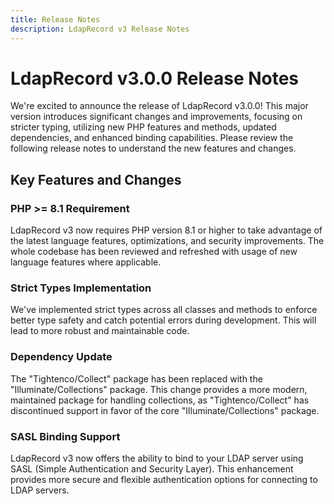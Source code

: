 ```yaml
---
title: Release Notes
description: LdapRecord v3 Release Notes
---
```


# LdapRecord v3.0.0 Release Notes

We're excited to announce the release of LdapRecord v3.0.0! This major version introduces 
significant changes and improvements, focusing on stricter typing, utilizing new PHP 
features and methods, updated dependencies, and enhanced binding capabilities.
Please review the following release notes to understand the new features and changes.

## Key Features and Changes

### PHP >= 8.1 Requirement 

LdapRecord v3 now requires PHP version 8.1 or higher to take advantage of the latest 
language features, optimizations, and security improvements. The whole codebase has
been reviewed and refreshed with usage of new language features where applicable. 

### Strict Types Implementation

We've implemented strict types across all classes and methods to enforce better 
type safety and catch potential errors during development. This will lead to 
more robust and maintainable code.

### Dependency Update

The "Tightenco/Collect" package has been replaced with the "Illuminate/Collections"
package. This change provides a more modern, maintained package for handling 
collections, as "Tightenco/Collect" has discontinued support in favor of 
the core "Illuminate/Collections" package.

### SASL Binding Support

LdapRecord v3 now offers the ability to bind to your LDAP server using SASL 
(Simple Authentication and Security Layer). This enhancement provides more 
secure and flexible authentication options for connecting to LDAP servers.
